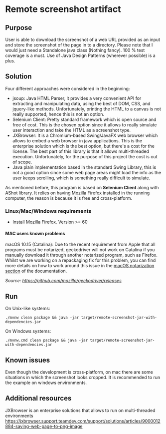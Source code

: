# Remote screenshot artifact

## Purpose
User is able to download the screenshot of a web URL provided as an input and store the screenshot of the page in to a directory. Please note that I would just need a Standalone java class (Nothing fancy).
100 % test coverage is a must.
Use of Java Design Patterns (wherever possible) is a plus.

## Solution
Four different approaches were considered in the beginning:

- jsoup: Java HTML Parser, it provides a very convenient API for extracting and manipulating data, using the best of DOM, CSS, and jquery-like methods. Unfortunately, printing the HTML to a canvas is not really supported, 
hence this is not an option. 
- Selenium Client: Pretty standard framework which is open source and free of cost. This is the chosen option since it allows to really simulate user interaction and take the HTML as a screenshot type.
- JXBrowser: It is a Chromium-based Swing/JavaFX web browser which allows to embed a web browser in java applications. 
This is the enterprise solution which is the best option, but there's a cost for the license.
The best part of this library is that it allows multi-threaded execution. 
Unfortunately, for the purpose of this project the cost is out of scope.
- Java plain implementation based in the standard Swing Library, this is not a good option since some web page areas might load the info as the user keeps scrolling, which is something really difficult to simulate.

As mentioned before, this program is based on **Selenium Client** along with AShot library.
It relies on having Mozilla Firefox installed in the running computer, the reason is because it is free and cross-platform.

### Linux/Mac/Windows requirements
- Install Mozilla Firefox. Version >= 60

#### MAC users known problems
macOS 10.15 (Catalina):
Due to the recent requirement from Apple that all programs must be notarized, geckodriver will not work on Catalina if you manually download it through another notarized program, such as Firefox.
Whilst we are working on a repackaging fix for this problem, you can find more details on how to work around this issue in the [macOS notarization section](https://firefox-source-docs.mozilla.org/testing/geckodriver/Notarization.html)  of the documentation.

_Source: https://github.com/mozilla/geckodriver/releases_

## Run
On Unix-like systems:

    ./mvnw clean package && java -jar target/remote-screenshot-jar-with-dependencies.jar

On Windows systems:

    ./mvnw.cmd clean package && java -jar target/remote-screenshot-jar-with-dependencies.jar

## Known issues
Even though the development is cross-platform, on mac there are some situations in which the screenshot looks cropped.
It is recommended to run the example on windows environments.

## Additional resources
JXBrowser is an enterprise solutions that allows to run on multi-threaded environments
https://jxbrowser.support.teamdev.com/support/solutions/articles/9000012884-saving-web-page-to-png-image
